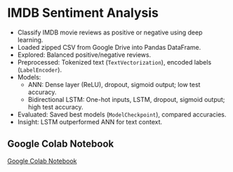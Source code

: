 # IMDB Sentiment Analysis

- Classify IMDB movie reviews as positive or negative using deep learning.
- Loaded zipped CSV from Google Drive into Pandas DataFrame.
- Explored: Balanced positive/negative reviews.
- Preprocessed: Tokenized text (`TextVectorization`), encoded labels (`LabelEncoder`).
- Models:
  - ANN: Dense layer (ReLU), dropout, sigmoid output; low test accuracy.
  - Bidirectional LSTM: One-hot inputs, LSTM, dropout, sigmoid output; high test accuracy.
- Evaluated: Saved best models (`ModelCheckpoint`), compared accuracies.
- Insight: LSTM outperformed ANN for text context.

## Google Colab Notebook
[Google Colab Notebook](https://colab.research.google.com/drive/15bJ3G0Q9xRWHBXolrJ4wSnQ98TR_aBvA?usp=sharing)
